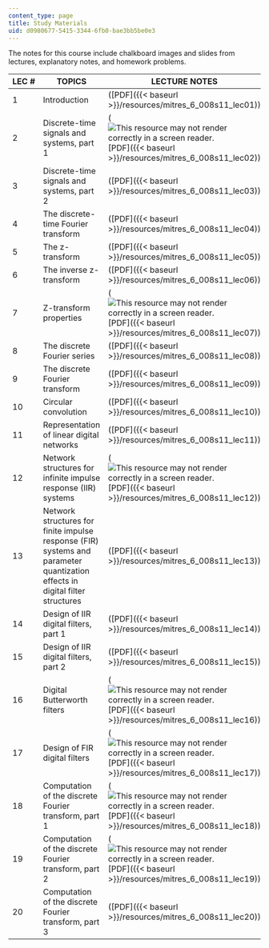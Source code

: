```yaml
---
content_type: page
title: Study Materials
uid: d0980677-5415-3344-6fb0-bae3bb5be0e3
---
```


The notes for this course include chalkboard images and slides from lectures, explanatory notes, and homework problems.

| LEC # | TOPICS | LECTURE NOTES | PROBLEM SOLUTIONS |
| --- | --- | --- | --- |
| 1 | Introduction | ([PDF]({{< baseurl >}}/resources/mitres_6_008s11_lec01)) | &nbsp; |
| 2 | Discrete-time signals and systems, part 1 | (![This resource may not render correctly in a screen reader.](/images/inacessible.gif)[PDF]({{< baseurl >}}/resources/mitres_6_008s11_lec02)) | ([PDF]({{< baseurl >}}/resources/mitres_6_008s11_sol02)) |
| 3 | Discrete-time signals and systems, part 2 | ([PDF]({{< baseurl >}}/resources/mitres_6_008s11_lec03)) | ([PDF]({{< baseurl >}}/resources/mitres_6_008s11_sol03)) |
| 4 | The discrete-time Fourier transform | ([PDF]({{< baseurl >}}/resources/mitres_6_008s11_lec04)) | ([PDF]({{< baseurl >}}/resources/mitres_6_008s11_sol04)) |
| 5 | The z-transform | ([PDF]({{< baseurl >}}/resources/mitres_6_008s11_lec05)) | ([PDF]({{< baseurl >}}/resources/mitres_6_008s11_sol05)) |
| 6 | The inverse z-transform | ([PDF]({{< baseurl >}}/resources/mitres_6_008s11_lec06)) | ([PDF]({{< baseurl >}}/resources/mitres_6_008s11_sol06)) |
| 7 | Z-transform properties | (![This resource may not render correctly in a screen reader.](/images/inacessible.gif)[PDF]({{< baseurl >}}/resources/mitres_6_008s11_lec07)) | ([PDF]({{< baseurl >}}/resources/mitres_6_008s11_sol07)) |
| 8 | The discrete Fourier series | ([PDF]({{< baseurl >}}/resources/mitres_6_008s11_lec08)) | ([PDF]({{< baseurl >}}/resources/mitres_6_008s11_sol08)) |
| 9 | The discrete Fourier transform | ([PDF]({{< baseurl >}}/resources/mitres_6_008s11_lec09)) | ([PDF]({{< baseurl >}}/resources/mitres_6_008s11_sol09)) |
| 10 | Circular convolution | ([PDF]({{< baseurl >}}/resources/mitres_6_008s11_lec10)) | ([PDF]({{< baseurl >}}/resources/mitres_6_008s11_sol10)) |
| 11 | Representation of linear digital networks | ([PDF]({{< baseurl >}}/resources/mitres_6_008s11_lec11)) | ([PDF]({{< baseurl >}}/resources/mitres_6_008s11_sol11)) |
| 12 | Network structures for infinite impulse response (IIR) systems | (![This resource may not render correctly in a screen reader.](/images/inacessible.gif)[PDF]({{< baseurl >}}/resources/mitres_6_008s11_lec12)) | ([PDF]({{< baseurl >}}/resources/mitres_6_008s11_sol12)) |
| 13 | Network structures for finite impulse response (FIR) systems and parameter quantization effects in digital filter structures | ([PDF]({{< baseurl >}}/resources/mitres_6_008s11_lec13)) | ([PDF]({{< baseurl >}}/resources/mitres_6_008s11_sol13)) |
| 14 | Design of IIR digital filters, part 1 | ([PDF]({{< baseurl >}}/resources/mitres_6_008s11_lec14)) | ([PDF]({{< baseurl >}}/resources/mitres_6_008s11_sol14)) |
| 15 | Design of IIR digital filters, part 2 | ([PDF]({{< baseurl >}}/resources/mitres_6_008s11_lec15)) | ([PDF]({{< baseurl >}}/resources/mitres_6_008s11_sol15)) |
| 16 | Digital Butterworth filters | (![This resource may not render correctly in a screen reader.](/images/inacessible.gif)[PDF]({{< baseurl >}}/resources/mitres_6_008s11_lec16)) | ([PDF]({{< baseurl >}}/resources/mitres_6_008s11_sol16)) |
| 17 | Design of FIR digital filters | (![This resource may not render correctly in a screen reader.](/images/inacessible.gif)[PDF]({{< baseurl >}}/resources/mitres_6_008s11_lec17)) | ([PDF]({{< baseurl >}}/resources/mitres_6_008s11_sol17)) |
| 18 | Computation of the discrete Fourier transform, part 1 | (![This resource may not render correctly in a screen reader.](/images/inacessible.gif)[PDF]({{< baseurl >}}/resources/mitres_6_008s11_lec18)) | ([PDF]({{< baseurl >}}/resources/mitres_6_008s11_sol18)) |
| 19 | Computation of the discrete Fourier transform, part 2 | (![This resource may not render correctly in a screen reader.](/images/inacessible.gif)[PDF]({{< baseurl >}}/resources/mitres_6_008s11_lec19)) | ([PDF]({{< baseurl >}}/resources/mitres_6_008s11_sol19)) |
| 20 | Computation of the discrete Fourier transform, part 3 | ([PDF]({{< baseurl >}}/resources/mitres_6_008s11_lec20)) | ([PDF]({{< baseurl >}}/resources/mitres_6_008s11_sol20))